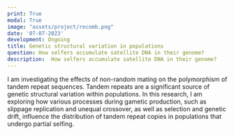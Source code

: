 ```yaml
---
print: True  
modal: True 
image: "assets/project/recomb.png"
date: '07-07-2023'
development: Ongoing
title: Genetic structural variation in populations
question: How selfers accumulate satellite DNA in their genome?
description:  How selfers accumulate satellite DNA in their genome?
---
```


I am investigating the effects of non-random mating on the polymorphism of tandem repeat sequences. Tandem repeats are a significant source of genetic structural variation within populations. In this research, I am exploring how various processes during gametic production, such as slippage replication and unequal crossover, as well as selection and genetic drift, influence the distribution of tandem repeat copies in populations that undergo partial selfing.

